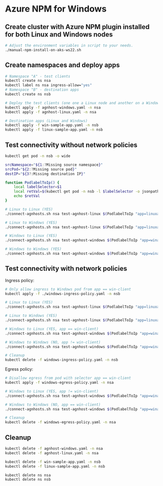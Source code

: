 Azure NPM for Windows
=====================

Create cluster with Azure NPM plugin installed for both Linux and Windows nodes
-------------------------------------------------------------------------------

```sh
# Adjust the environment variables in script to your needs.
./manual-npm-install-on-aks-ws22.sh
```

Create namespaces and deploy apps
---------------------------------

```sh
# Namespace "A" - test clients
kubectl create ns nsa
kubectl label ns nsa ingress-allow="yes"
# Namespace "B" - destination apps
kubectl create ns nsb

# Deploy the test clients (one one a Linux node and another on a Windows node)
kubectl apply -f agnhost-windows.yaml -n nsa
kubectl apply -f agnhost-linux.yaml -n nsa

# Destination apps (Linux and Windows)
kubectl apply -f win-sample-app.yaml -n nsb
kubectl apply -f linux-sample-app.yaml -n nsb
```

Test connectivity without network policies
------------------------------------------

```sh
kubectl get pod -n nsb -o wide

srcNamespace="${1:?Missing source namespace}"
srcPod="${2:?Missing source pod}"
destIP="${3?:Missing destination IP}"

function PodlabelToIp() {
    local labelSelector=$1
    local retVal=$(kubectl get pod -n nsb -l $labelSelector -o jsonpath="{.items[*].status.podIP}")
    echo $retVal
}

# Linux to Linux (YES)
./connect-agnhosts.sh nsa test-agnhost-linux $(PodlabelToIp "app=linuxapp")

# Linux to Windows (YES)
./connect-agnhosts.sh nsa test-agnhost-linux $(PodlabelToIp "app=linuxapp")

# Windows to Linux (YES)
./connect-agnhosts.sh nsa test-agnhost-windows $(PodlabelToIp "app=winapp")

# Windows to Windows (YES)
./connect-agnhosts.sh nsa test-agnhost-windows $(PodlabelToIp "app=winapp")
```

Test connectivity with network policies
---------------------------------------

Ingress policy:

```sh
# Only allow ingress to Windows pod from app == win-client
kubectl apply -f ./windows-ingress-policy.yaml -n nsb

# Linux to Linux (YES)
./connect-agnhosts.sh nsa test-agnhost-linux $(PodlabelToIp "app=linuxapp")

# Linux to Windows (YES)
./connect-agnhosts.sh nsa test-agnhost-linux $(PodlabelToIp "app=linuxapp")

# Windows to Linux (YES, app == win-client)
./connect-agnhosts.sh nsa test-agnhost-windows $(PodlabelToIp "app=winapp")

# Windows to Windows (NO, app != win-client)
./connect-agnhosts.sh nsa test-agnhost-windows $(PodlabelToIp "app=winapp")

# Cleanup
kubectl delete -f windows-ingress-policy.yaml -n nsb
```

Egress policy:

```sh
# Disallow egress from pod with selector app == win-client
kubectl apply -f windows-egress-policy.yaml -n nsa

# Windows to Linux (YES, app != win-client)
./connect-agnhosts.sh nsa test-agnhost-windows $(PodlabelToIp "app=winapp")

# Windows to Windows (NO, app == win-client)
./connect-agnhosts.sh nsa test-agnhost-windows $(PodlabelToIp "app=winapp")

# Cleanup
kubectl delete -f windows-egress-policy.yaml -n nsa
```

Cleanup
-------

```sh
kubectl delete -f agnhost-windows.yaml -n nsa
kubectl delete -f agnhost-linux.yaml -n nsa

kubectl delete -f win-sample-app.yaml -n nsb
kubectl delete -f linux-sample-app.yaml -n nsb

kubectl delete ns nsa
kubectl delete ns nsb
```
